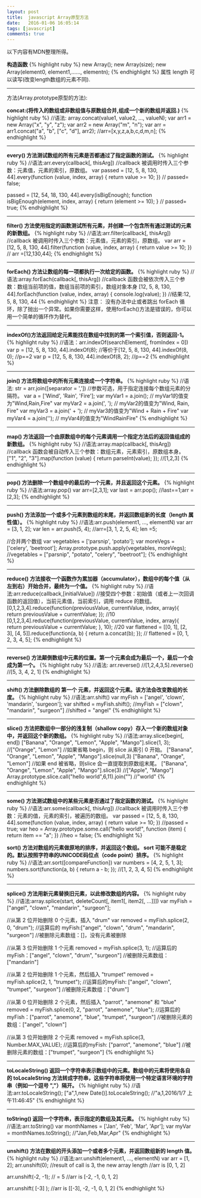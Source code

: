 ```yaml
---
layout: post
title:  javascript Array原型方法
date:   2016-01-06 16:05:14
tags: [javascript]
comments: true
---
```

以下内容有MDN整理所得。

**构造函数**
{% highlight ruby %}
new Array();
new Array(size);
new Array(element0, element1,……, elementn);
{% endhighlight %}
属性
    length 可以读写(改变length数组的元素不同).

----

方法(Array.prototype原型的方法):

**concat:(将传入的数组或非数组值与原数组合并,组成一个新的数组并返回.)**
{% highlight ruby %}
//语法: array.concat(value1, value2, ..., valueN);
var arr1 = new Array("x", "y", "z");
var arr2 = new Array("m", "n");
var arr = arr1.concat("a", "b", ["c", "d"], arr2);
//arr=[x,y,z,a,b,c,d,m,n];
{% endhighlight %}

---

**every() 方法测试数组的所有元素是否都通过了指定函数的测试。**
{% highlight ruby %}
//语法:arr.every(callback[, thisArg])
//callback 被调用时传入三个参数：元素值，元素的索引，原数组。
var passed = [12, 5, 8, 130, 44].every(function (value, index, array) {
        return value >= 10;
    })
// passed= false;

passed = [12, 54, 18, 130, 44].every(isBigEnough);
function isBigEnough(element, index, array) {
  return (element >= 10);
}
// passed= true;
{% endhighlight %}

---

**filter() 方法使用指定的函数测试所有元素，并创建一个包含所有通过测试的元素的新数组。**
{% highlight ruby %}
//语法:arr.filter(callback[, thisArg])
//callback 被调用时传入三个参数：元素值，元素的索引，原数组。
var arr = [12, 5, 8, 130, 44].filter(function (value, index, array) {
        return value >= 10;
})
// arr =[12,130,44];
{% endhighlight %}

---

**forEach() 方法让数组的每一项都执行一次给定的函数。**
{% highlight ruby %}
//语法:array.forEach(callback[, thisArg])
//callback 函数会被依次传入三个参数：数组当前项的值，数组当前项的索引，数组对象本身
[12, 5, 8, 130, 44].forEach(function (value, index, array) {
        console.log(value);
})
//结果:12, 5, 8, 130, 44
{% endhighlight %}
注意： 没有办法中止或者跳出 forEach 循环，除了抛出一个异常。如果你需要这样，使用forEach()方法是错误的，你可以用一个简单的循环作为替代。

---

**indexOf()方法返回给定元素能找在数组中找到的第一个索引值，否则返回-1。**
{% highlight ruby %}
//语法：arr.indexOf(searchElement[, fromIndex = 0])
var p = [12, 5, 8, 130, 44].indexOf(8);
//等价于[12, 5, 8, 130, 44].indexOf(8, 0);
//p==2
var p = [12, 5, 8, 130, 44].indexOf(8, 2);
//p==2
{% endhighlight %}

---

**join() 方法将数组中的所有元素连接成一个字符串。**
{% highlight ruby %}
//语法: str = arr.join([separator = ','])
//参数可选，用于指定连接每个数组元素的分隔符。
var a = ['Wind', 'Rain', 'Fire'];
var myVar1 = a.join();      // myVar1的值变为"Wind,Rain,Fire"
var myVar2 = a.join(', ');  // myVar2的值变为"Wind, Rain, Fire"
var myVar3 = a.join(' + '); // myVar3的值变为"Wind + Rain + Fire"
var myVar4 = a.join('');    // myVar4的值变为"WindRainFire"
{% endhighlight %}

---

**map() 方法返回一个由原数组中的每个元素调用一个指定方法后的返回值组成的新数组。**
{% highlight ruby %}
//语法:array.map(callback[, thisArg])
//callback 函数会被自动传入三个参数：数组元素，元素索引，原数组本身。
["1", "2", "3"].map(function (value) {
        return parseInt(value);
});
//[1,2,3]
{% endhighlight %}

---

**pop() 方法删除一个数组中的最后的一个元素，并且返回这个元素。**
{% highlight ruby %}
//语法:array.pop()
var arr=[2,3,1];
var last = arr.pop();
//last==1;arr =[2,3];
{% endhighlight %}

---

**push() 方法添加一个或多个元素到数组的末尾，并返回数组新的长度（length 属性值）。**
{% highlight ruby %}
//语法:arr.push(element1, ..., elementN)
var arr = [3, 1, 2];
var len = arr.push(5, 4);
//arr=[3, 1, 2, 5, 4]; len =5;

//合并两个数组
var vegetables = ['parsnip', 'potato'];
var moreVegs = ['celery', 'beetroot'];
Array.prototype.push.apply(vegetables, moreVegs);
//vegetables = ["parsnip", "potato", "celery", "beetroot"];
{% endhighlight %}

---

**reduce() 方法接收一个函数作为累加器（accumulator），数组中的每个值（从左到右）开始合并，最终为一个值。**
{% highlight ruby %}
//语法:arr.reduce(callback,[initialValue])
//接受四个参数：初始值（或者上一次回调函数的返回值），当前元素值，当前索引，调用 reduce 的数组。
[0,1,2,3,4].reduce(function(previousValue, currentValue, index, array){
  return previousValue + currentValue;
});
//10
[0,1,2,3,4].reduce(function(previousValue, currentValue, index, array){
  return previousValue + currentValue;
}, 10);
//20
var flattened = [[0, 1], [2, 3], [4, 5]].reduce(function(a, b) {
    return a.concat(b);
});
// flattened = [0, 1, 2, 3, 4, 5];
{% endhighlight %}

---

**reverse() 方法颠倒数组中元素的位置。第一个元素会成为最后一个，最后一个会成为第一个。**
{% highlight ruby %}
//语法: arr.reverse()
//[1,2,4,3,5].reverse()
//[5, 3, 4, 2, 1]
{% endhighlight %}

---

**shift() 方法删除数组的 第一个 元素，并返回这个元素。该方法会改变数组的长度。**
{% highlight ruby %}
//语法:arr.shift()
var myFish = ['angel', 'clown', 'mandarin', 'surgeon'];
var shifted = myFish.shift(); 
//myFish = ["clown", "mandarin", "surgeon"]
//shifted = "angel"
{% endhighlight %}

---

**slice() 方法把数组中一部分的浅复制（shallow copy）存入一个新的数组对象中，并返回这个新的数组。**
{% highlight ruby %}
//语法:array.slice(begin[, end])
 ["Banana", "Orange", "Lemon", "Apple", "Mango"].slice(1, 3);
//["Orange", "Lemon"]
//如果省略 begin，则 slice 从索引 0 开始。
["Banana", "Orange", "Lemon", "Apple", "Mango"].slice(null,3)
["Banana", "Orange", "Lemon"]
//如果 end 被省略，则slice 会一直提取到原数组末尾。
["Banana", "Orange", "Lemon", "Apple", "Mango"].slice(3)
//["Apple", "Mango"]
Array.prototype.slice.call("hello world",6,11).join("")
//"world"
{% endhighlight %}

---

**some() 方法测试数组中的某些元素是否通过了指定函数的测试。**
{% highlight ruby %}
//语法:arr.some(callback[, thisArg])
//callback 被调用时传入三个参数：元素的值，元素的索引，被遍历的数组。
var passed = [12, 5, 8, 130, 44].some(function (value, index, array) {
        return value >= 10;
})
//passed = true;
var heo = Array.prototype.some.call("hello world!", function (item) {
        return item == "a";
})
//heo = false;
{% endhighlight %}

**sort() 方法对数组的元素做原地的排序，并返回这个数组。 sort 可能不是稳定的。默认按照字符串的UNICODE码位点（code point）排序。**
{% highlight ruby %}
//语法:arr.sort([compareFunction])
var numbers = [4, 2, 5, 1, 3];
numbers.sort(function(a, b) {
  return a - b;
});
//[1, 2, 3, 4, 5]
{% endhighlight %}

---

**splice() 方法用新元素替换旧元素，以此修改数组的内容。**
{% highlight ruby %}
//语法:array.splice(start, deleteCount[, item1[, item2[, ...]]])
var myFish = ["angel", "clown", "mandarin", "surgeon"];

//从第 2 位开始删除 0 个元素，插入 "drum"
var removed = myFish.splice(2, 0, "drum");
//运算后的 myFish:["angel", "clown", "drum", "mandarin", "surgeon"]
//被删除元素数组：[]，没有元素被删除

//从第 3 位开始删除 1 个元素
removed = myFish.splice(3, 1);
//运算后的myFish：["angel", "clown", "drum", "surgeon"]
//被删除元素数组：["mandarin"]

//从第 2 位开始删除 1 个元素，然后插入 "trumpet"
removed = myFish.splice(2, 1, "trumpet");
//运算后的myFish: ["angel", "clown", "trumpet", "surgeon"]
//被删除元素数组：["drum"]

//从第 0 位开始删除 2 个元素，然后插入 "parrot", "anemone" 和 "blue"
removed = myFish.splice(0, 2, "parrot", "anemone", "blue");
//运算后的myFish：["parrot", "anemone", "blue", "trumpet", "surgeon"]
//被删除元素的数组：["angel", "clown"]

//从第 3 位开始删除 2 个元素
removed = myFish.splice(3, Number.MAX_VALUE);
//运算后的myFish: ["parrot", "anemone", "blue"]
//被删除元素的数组：["trumpet", "surgeon"]
{% endhighlight %}

---

**toLocaleString() 返回一个字符串表示数组中的元素。数组中的元素将使用各自的 toLocaleString 方法转成字符串，这些字符串将使用一个特定语言环境的字符串（例如一个逗号 ","）隔开。**
{% highlight ruby %}
//语法:arr.toLocaleString();
["a",1,new Date()].toLocaleString();
//"a,1,2016/1/7 上午11:46:45"
{% endhighlight %}

---

**toString() 返回一个字符串，表示指定的数组及其元素。**
{% highlight ruby %}
//语法:arr.toString()
var monthNames = ['Jan', 'Feb', 'Mar', 'Apr'];
var myVar = monthNames.toString();
//"Jan,Feb,Mar,Apr"
{% endhighlight %}

---

**unshift() 方法在数组的开头添加一个或者多个元素，并返回数组新的 length 值。**
{% highlight ruby %}
//语法:arr.unshift(element1, ..., elementN)
var arr = [1, 2];
arr.unshift(0); //result of call is 3, the new array length
//arr is [0, 1, 2]

arr.unshift(-2, -1); // = 5
//arr is [-2, -1, 0, 1, 2]

arr.unshift( [-3] );
//arr is [[-3], -2, -1, 0, 1, 2]
{% endhighlight %}